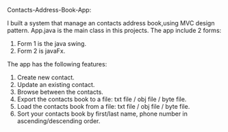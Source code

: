 Contacts-Address-Book-App:

I built a system that manage an contacts address book,using MVC design pattern.
App.java is the main class in this projects.
The app include 2 forms: 
1. Form 1 is the java swing.
2. Form 2 is javaFx.

The app has the following features:

1. Create new contact.
2. Update an existing contact.
3. Browse between the contacts.
4. Export the contacts book to a file: txt file / obj file / byte file.
5. Load the contacts book from a file: txt file / obj file / byte file.
6. Sort your contacts book by first/last name, phone number in ascending/descending order.

